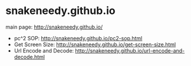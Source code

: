 # snakeneedy.github.io

main page: http://snakeneedy.github.io/

- pc^2 SOP: http://snakeneedy.github.io/pc2-sop.html
- Get Screen Size: http://snakeneedy.github.io/get-screen-size.html
- Url Encode and Decode: http://snakeneedy.github.io/url-encode-and-decode.html
